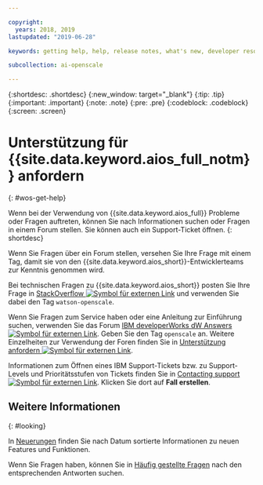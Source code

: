 ```yaml
---

copyright:
  years: 2018, 2019
lastupdated: "2019-06-28"

keywords: getting help, help, release notes, what's new, developer resources 

subcollection: ai-openscale

---
```


{:shortdesc: .shortdesc}
{:new_window: target="_blank"}
{:tip: .tip}
{:important: .important}
{:note: .note}
{:pre: .pre}
{:codeblock: .codeblock}
{:screen: .screen}

# Unterstützung für {{site.data.keyword.aios_full_notm}} anfordern
{: #wos-get-help}

Wenn bei der Verwendung von {{site.data.keyword.aios_full}} Probleme oder Fragen auftreten, können Sie nach Informationen suchen oder Fragen in einem Forum stellen. Sie können auch ein Support-Ticket öffnen.
{: shortdesc}

Wenn Sie Fragen über ein Forum stellen, versehen Sie Ihre Frage mit einem Tag, damit sie von den {{site.data.keyword.aios_short}}-Entwicklerteams zur Kenntnis genommen wird.

Bei technischen Fragen zu {{site.data.keyword.aios_short}} posten Sie Ihre Frage in [StackOverflow ![Symbol für externen Link](../../icons/launch-glyph.svg "Symbol für externen Link")](https://stackoverflow.com/questions/tagged/watson-openscale) und verwenden Sie dabei den Tag `watson-openscale`.

Wenn Sie Fragen zum Service haben oder eine Anleitung zur Einführung suchen, verwenden Sie das Forum [IBM developerWorks dW Answers ![Symbol für externen Link](../../icons/launch-glyph.svg "Symbol für exernen Link")](https://developer.ibm.com/?s=openscale). Geben Sie den Tag `openscale` an. Weitere Einzelheiten zur Verwendung der Foren finden Sie in [Unterstützung anfordern ![Symbol für externen Link](../../icons/launch-glyph.svg "Symbol für externen Link")](https://developer.ibm.com/answers/smartspace/dw-answers-help/index.html).

Informationen zum Öffnen eines IBM Support-Tickets bzw. zu Support-Levels und Prioritätsstufen von Tickets finden Sie in [Contacting support ![Symbol für externen Link](../../icons/launch-glyph.svg "Symbol für externen Link")](https://cloud.ibm.com/unifiedsupport/supportcenter). Klicken Sie dort auf **Fall erstellen**.

## Weitere Informationen
{: #looking}

In [Neuerungen](/docs/services/ai-openscale?topic=ai-openscale-rn-relnotes) finden Sie nach Datum sortierte Informationen zu neuen Features und Funktionen.

Wenn Sie Fragen haben, können Sie in [Häufig gestellte Fragen](/docs/services/ai-openscale?topic=ai-openscale-wos-faqs) nach den entsprechenden Antworten suchen.
